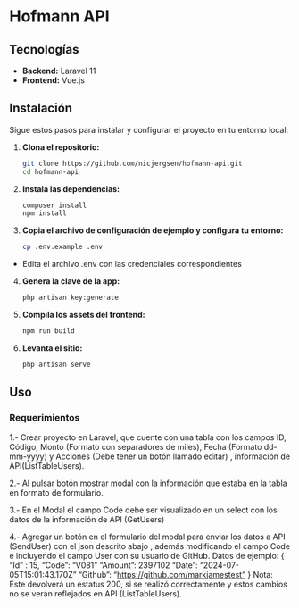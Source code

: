 # Hofmann API

## Tecnologías

- **Backend:** Laravel 11
- **Frontend:** Vue.js

## Instalación

Sigue estos pasos para instalar y configurar el proyecto en tu entorno local:

1. **Clona el repositorio:**

   ```bash
   git clone https://github.com/nicjergsen/hofmann-api.git
   cd hofmann-api

2. **Instala las dependencias:**

    ```bash
    composer install
    npm install

3. **Copia el archivo de configuración de ejemplo y configura tu entorno:**

    ```bash
    cp .env.example .env

- Edita el archivo .env con las credenciales correspondientes

4. **Genera la clave de la app:**
    ```bash
    php artisan key:generate

5. **Compila los assets del frontend:**
    ```bash
    npm run build

6. **Levanta el sitio:**
    ```bash
    php artisan serve


## Uso

### Requerimientos

1.- Crear proyecto en Laravel, que cuente con una tabla con los campos ID, Código, Monto (Formato con separadores de miles), Fecha (Formato dd-mm-yyyy) y Acciones (Debe tener un botón llamado editar) , información de API(ListTableUsers).

2.- Al pulsar botón mostrar modal con la información que estaba en la tabla en formato de formulario.

3.- En el Modal el campo Code debe ser visualizado en un select con los datos de la información de API (GetUsers)

4.- Agregar un botón en el formulario del modal para enviar los datos a API (SendUser)   con el json descrito abajo , además modificando el campo Code e incluyendo el campo User con su usuario de GitHub.
Datos de ejemplo:
{
	“Id” : 15,
	“Code”: “V081”
	“Amount”: 2397102
	“Date”: “2024-07-05T15:01:43.170Z”
	“Github”: “https://github.com/markjamestest”
}
Nota: Este devolverá un estatus 200, si se realizó correctamente y estos cambios no se verán reflejados en API (ListTableUsers).
